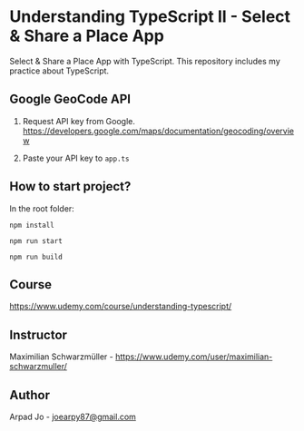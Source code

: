 # Understanding TypeScript II - Select & Share a Place App

Select & Share a Place App with TypeScript. This repository includes my practice about TypeScript. 

## Google GeoCode API

1. Request API key from Google. https://developers.google.com/maps/documentation/geocoding/overview

2. Paste your API key to `app.ts`

## How to start project?

In the root folder:

```
npm install
```

```
npm run start
```

```
npm run build
```

## Course

https://www.udemy.com/course/understanding-typescript/

## Instructor

Maximilian Schwarzmüller - https://www.udemy.com/user/maximilian-schwarzmuller/

## Author

Arpad Jo - joearpy87@gmail.com